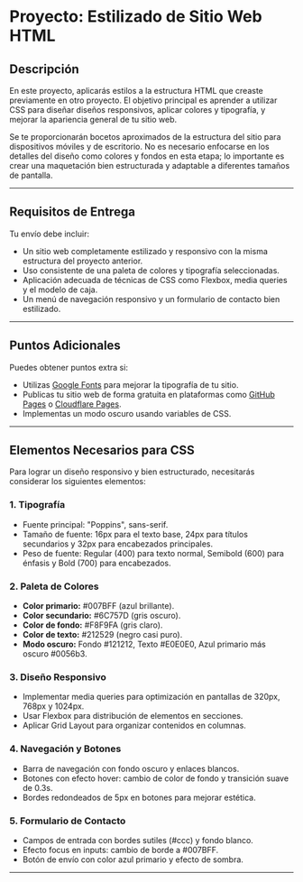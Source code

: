 # Proyecto: Estilizado de Sitio Web HTML

## Descripción

En este proyecto, aplicarás estilos a la estructura HTML que creaste previamente en otro proyecto. El objetivo principal es aprender a utilizar CSS para diseñar diseños responsivos, aplicar colores y tipografía, y mejorar la apariencia general de tu sitio web.

Se te proporcionarán bocetos aproximados de la estructura del sitio para dispositivos móviles y de escritorio. No es necesario enfocarse en los detalles del diseño como colores y fondos en esta etapa; lo importante es crear una maquetación bien estructurada y adaptable a diferentes tamaños de pantalla.

---

## Requisitos de Entrega

Tu envío debe incluir:

-   Un sitio web completamente estilizado y responsivo con la misma estructura del proyecto anterior.
-   Uso consistente de una paleta de colores y tipografía seleccionadas.
-   Aplicación adecuada de técnicas de CSS como Flexbox, media queries y el modelo de caja.
-   Un menú de navegación responsivo y un formulario de contacto bien estilizado.

---

## Puntos Adicionales

Puedes obtener puntos extra si:

-   Utilizas [Google Fonts](https://fonts.google.com/) para mejorar la tipografía de tu sitio.
-   Publicas tu sitio web de forma gratuita en plataformas como [GitHub Pages](https://pages.github.com/) o [Cloudflare Pages](https://pages.cloudflare.com/).
-   Implementas un modo oscuro usando variables de CSS.

---

## Elementos Necesarios para CSS

Para lograr un diseño responsivo y bien estructurado, necesitarás considerar los siguientes elementos:

### 1. **Tipografía**

-   Fuente principal: "Poppins", sans-serif.
-   Tamaño de fuente: 16px para el texto base, 24px para títulos secundarios y 32px para encabezados principales.
-   Peso de fuente: Regular (400) para texto normal, Semibold (600) para énfasis y Bold (700) para encabezados.

### 2. **Paleta de Colores**

-   **Color primario:** #007BFF (azul brillante).
-   **Color secundario:** #6C757D (gris oscuro).
-   **Color de fondo:** #F8F9FA (gris claro).
-   **Color de texto:** #212529 (negro casi puro).
-   **Modo oscuro:** Fondo #121212, Texto #E0E0E0, Azul primario más oscuro #0056b3.

### 3. **Diseño Responsivo**

-   Implementar media queries para optimización en pantallas de 320px, 768px y 1024px.
-   Usar Flexbox para distribución de elementos en secciones.
-   Aplicar Grid Layout para organizar contenidos en columnas.

### 4. **Navegación y Botones**

-   Barra de navegación con fondo oscuro y enlaces blancos.
-   Botones con efecto hover: cambio de color de fondo y transición suave de 0.3s.
-   Bordes redondeados de 5px en botones para mejorar estética.

### 5. **Formulario de Contacto**

-   Campos de entrada con bordes sutiles (#ccc) y fondo blanco.
-   Efecto focus en inputs: cambio de borde a #007BFF.
-   Botón de envío con color azul primario y efecto de sombra.

---
